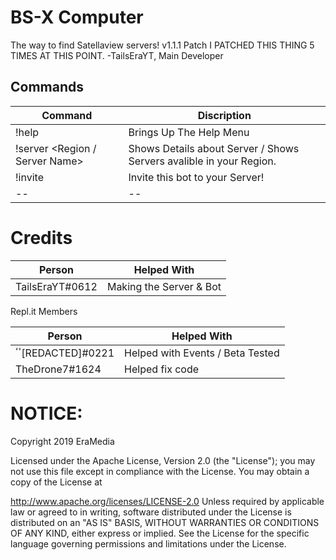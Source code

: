 BS-X Computer
=============
The way to find Satellaview servers!
v1.1.1 Patch
I PATCHED THIS THING 5 TIMES AT THIS POINT.
-TailsEraYT, Main Developer

Commands
--------
| Command | Discription |
|--|--|
| !help | Brings Up The Help Menu |
| !server <Region / Server Name> | Shows Details about Server / Shows Servers avalible in your Region. |
| !invite | Invite this bot to your Server! |
|--|--|

Credits
=======

| Person | Helped With |
|--|--|
| TailsEraYT#0612 | Making the Server & Bot |

Repl.it Members

| Person | Helped With |
|--------|-------------|
| ٴٴ[REDACTED]#0221 | Helped with Events / Beta Tested |
| TheDrone7#1624 | Helped fix code |

NOTICE:
======
Copyright 2019 EraMedia

Licensed under the Apache License, Version 2.0 (the "License"); you may not use this file except in compliance with the License. You may obtain a copy of the License at

   http://www.apache.org/licenses/LICENSE-2.0
Unless required by applicable law or agreed to in writing, software distributed under the License is distributed on an "AS IS" BASIS, WITHOUT WARRANTIES OR CONDITIONS OF ANY KIND, either express or implied. See the License for the specific language governing permissions and limitations under the License.


